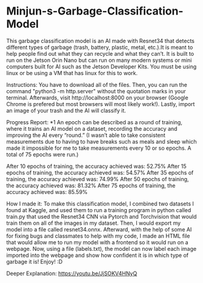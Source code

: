 # Minjun-s-Garbage-Classification-Model
This garbage classification model is an AI made with Resnet34 that detects different types of garbage (trash, battery, plastic, metal, etc.).It is meant to help people find out what they can recycle and what they can’t. It is built to run on the Jetson Orin Nano but can run on many modern systems or mini computers built for AI such as the Jetson Developer Kits. You must be using linux or be using a VM that has linux for this to work. 

Instructions:
    You have to download all of the files. Then, you can run the command "python3 -m http.server" without the quotation marks in your terminal. Afterwards, visit http://localhost:8000 on your browser (Google Chrome is prefered but most browsers will most likely work!). Lastly, import an image of your trash and the AI will classify it.


Progress Report:
    *1 An epoch can be described as a round of training, where it trains an AI model on a dataset, recording the accuracy and improving the AI every “round.”
(I wasn’t able to take consistent measurements due to having to have breaks such as meals and sleep which made it impossible for me to take measurements every 10 or so epochs. A total of 75 epochs were run.)

After 10 epochs of training, the accuracy achieved was: 52.75%
After 15 epochs of training, the accuracy achieved was: 54.57%
After 35 epochs of training, the accuracy achieved was: 74.99%
After 50 epochs of training, the accuracy achieved was: 81.32%
After 75 epochs of training, the accuracy achieved was: 85.59%


How I made it:
    To make this classification model, I combined two datasets I found at Kaggle, and used them to run a training program in python called train.py that used the Resnet34 CNN via Pytorch and Torchvision that would train them on all of the images in my dataset. Then, I would export my model into a file called resnet34.onnx. Afterward, with the help of some AI for fixing bugs and classmates to help with my code, I made an HTML file that would allow me to run my model with a frontend so it would run on a webpage. Now, using a file (labels.txt), the model can now label each image imported into the webpage and show how confident it is in which type of garbage it is! Enjoy! :D

Deeper Explanation:
https://youtu.be/JjSOKV4HNyQ
